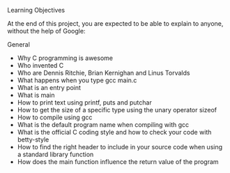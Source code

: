 Learning Objectives

At the end of this project, you are expected to be able to explain to anyone, without the help of Google:

General
   - Why C programming is awesome
   - Who invented C
   - Who are Dennis Ritchie, Brian Kernighan and Linus Torvalds
   - What happens when you type gcc main.c
   - What is an entry point
   - What is main
   - How to print text using printf, puts and putchar
   - How to get the size of a specific type using the unary operator sizeof
   - How to compile using gcc
   - What is the default program name when compiling with gcc
   - What is the official C coding style and how to check your code with betty-style
   - How to find the right header to include in your source code when using a standard library function
   - How does the main function influence the return value of the program
